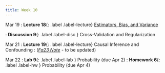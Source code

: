 ```yaml
---
title: Week 10
---
```



Mar 19
: **Lecture 18**{: .label .label-lecture} [Estimators, Bias, and Variance](lecture/lec18)

: **Discussion 9**{: .label .label-disc } Cross-Validation and Regularization

Mar 21
: **Lecture 19**{: .label .label-lecture} Causal Inference and Confounding
    : ([*Fa23 Note*](https://ds100.org/fa23-course-notes/inference_causality/inference_causality.html) - to be updated)


Mar 22
: **Lab 9**{: .label .label-lab }  Probability (due Apr 2)
: **Homework 6**{: .label .label-hw } Probability (due Apr 4)